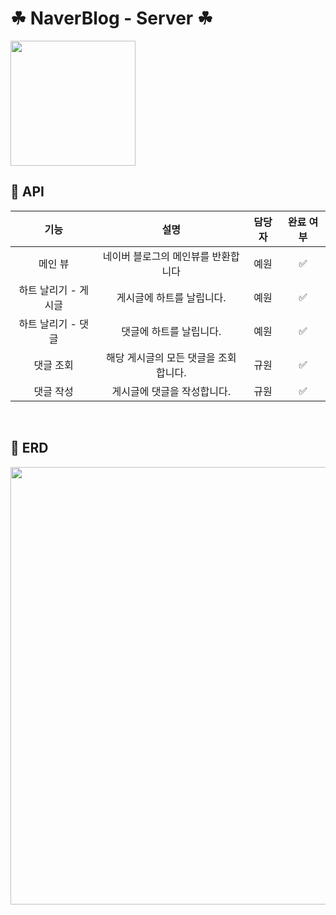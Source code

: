 # ☘ NaverBlog - Server ☘
<img src="https://user-images.githubusercontent.com/78714820/143528953-01fd4480-b9cd-489f-b04b-de613fe48732.png" width="200"/>

<br>

## 🌻 API

| 기능 | 설명 | 담당자 | 완료 여부|
|:-----:|:----:|:-----:|:-----:|
|메인 뷰|네이버 블로그의 메인뷰를 반환합니다| 예원 |✅|
|하트 날리기 - 게시글|게시글에 하트를 날립니다.|예원|✅|
|하트 날리기 - 댓글|댓글에 하트를 날립니다.|예원|✅|
|댓글 조회|해당 게시글의 모든 댓글을 조회합니다.|규원|✅|
|댓글 작성|게시글에 댓글을 작성합니다.|규원|✅|

<br>

## 🌻 ERD
<img src="https://user-images.githubusercontent.com/78714820/143527956-29c9e843-52a7-45bd-b7aa-f81125da478d.png" width="700"/>
